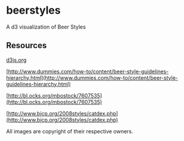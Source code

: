 beerstyles
==========

A d3 visualization of Beer Styles


Resources
----------
[d3js.org](http://d3js.org/)

[http://www.dummies.com/how-to/content/beer-style-guidelines-hierarchy.html](http://www.dummies.com/how-to/content/beer-style-guidelines-hierarchy.html)

[http://bl.ocks.org/mbostock/7607535](http://bl.ocks.org/mbostock/7607535)

[http://www.bjcp.org/2008styles/catdex.php](http://www.bjcp.org/2008styles/catdex.php)

All images are copyright of their respective owners.
